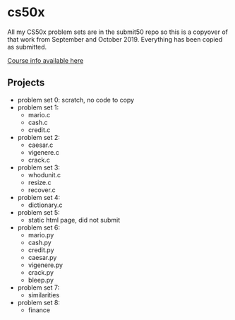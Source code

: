 # cs50x
All my CS50x problem sets are in the submit50 repo so this is a copyover of that work from September and October 2019. Everything has been copied as submitted.


[Course info available here](https://cs50.harvard.edu/x/2019/)


## Projects
- problem set 0: scratch, no code to copy
- problem set 1:
  - mario.c
  - cash.c
  - credit.c
- problem set 2:
  - caesar.c
  - vigenere.c
  - crack.c
- problem set 3:
  - whodunit.c
  - resize.c
  - recover.c
- problem set 4:
  - dictionary.c
- problem set 5:
  - static html page, did not submit
- problem set 6:
  - mario.py
  - cash.py
  - credit.py
  - caesar.py
  - vigenere.py
  - crack.py
  - bleep.py
- problem set 7:
  - similarities
- problem set 8:
  - finance
